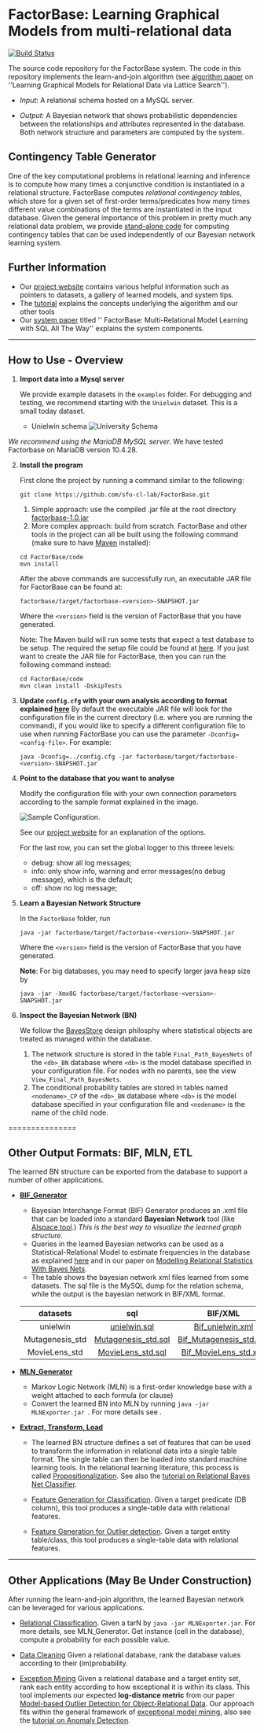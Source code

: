 # FactorBase: Learning Graphical Models from multi-relational data

[![Build Status](https://github.com/sfu-cl-lab/FactorBase/actions/workflows/ci-pipeline.yml/badge.svg)](https://github.com/sfu-cl-lab/FactorBase/actions/workflows/ci-pipeline.yml)

The source code repository for the FactorBase system. 
The code in this repository implements the learn-and-join algorithm (see [algorithm paper](http://www.cs.sfu.ca/~oschulte/pubs.html) on  ''Learning Graphical Models for Relational Data via Lattice Search''). 


+ _Input_: A relational schema hosted on a MySQL server. 

+ _Output_: A Bayesian network that shows probabilistic dependencies between the relationships and attributes represented in the database. Both network structure and parameters are computed by the system.

## Contingency Table Generator

One of the key computational problems in relational learning and inference is to compute how many times a conjunctive condition is instantiated in a relational structure. FactorBase computes _relational contingency tables_, which store for a given set of first-order terms/predicates how many times different value combinations of the terms are instantiated in the input database. Given the general importance of this problem in pretty much any relational data problem, we provide [stand-alone code](https://github.com/sfu-cl-lab/FactorBase/blob/master/documentation/ct-table-generator.md) for computing contingency tables that can be  used independently of our Bayesian network learning system.


## Further Information

+ Our [project website](https://sfu-cl-lab.github.io/FactorBase/) contains various helpful information such as pointers to datasets, a gallery of learned models, and system tips. 
+ The [tutorial](https://oschulte.github.io/srl-tutorial-slides/) explains the concepts underlying the algorithm and our other tools 
+ Our [system paper](http://www.cs.sfu.ca/~oschulte/pubs.html) titled '' FactorBase: Multi-Relational Model Learning with SQL All The Way'' explains the system components.

-------------------------------------

## How to Use - Overview

1. **Import data into a Mysql server**

	We provide example datasets in the `examples` folder. For debugging and testing, we recommend starting with the `Unielwin` dataset. This is a small today dataset. 
	* Unielwin schema ![University Schema](/images/univschema.png)

<i> We recommend using the MariaDB MySQL server. </i> We have tested Factorbase on MariaDB version 10.4.28. 

2. **Install the program** 

	First clone the project by running a command similar to the following:

	```shell
	git clone https://github.com/sfu-cl-lab/FactorBase.git
	```
    1. Simple approach: use the compiled .jar file at the root directory [factorbase-1.0.jar]([[https://github.com/sfu-cl-lab/FactorBase/blob/master/factorbase-1.0.jar](https://github.com/sfu-cl-lab/FactorBase/blob/master/code/factorbase/target/factorbase-1.0-SNAPSHOT.jar)](https://github.com/sfu-cl-lab/FactorBase/blob/master/code/factorbase/target/factorbase-1.0-SNAPSHOT.jar))
    2. More complex approach: build from scratch. 
	FactorBase and other tools in the project can all be built using the following command (make sure to have [Maven](https://maven.apache.org) installed):

	```shell
	cd FactorBase/code
	mvn install
	```


	After the above commands are successfully run, an executable JAR file for FactorBase can be found at:

	```shell
	factorbase/target/factorbase-<version>-SNAPSHOT.jar
	```
	Where the `<version>` field is the version of FactorBase that you have generated.

	Note: The Maven build will run some tests that expect a test database to be setup. The required the setup file could be found at [here](https://github.com/sfu-cl-lab/FactorBase/blob/master/travis-resources/tests-database.sql). If you just want to create the JAR file for FactorBase, then you can run the following command instead:

	```shell
	cd FactorBase/code
	mvn clean install -DskipTests
	```

4.  **Update `config.cfg`  with your own analysis according to format explained [here](https://sfu-cl-lab.github.io/FactorBase/options.html)** By default the executable JAR file will look for the configuration file in the current directory (i.e. where you are running the command), if you would like to specify a different configuration file to use when running FactorBase you can use the parameter `-Dconfig=<config-file>`.  For example:

	```shell
	java -Dconfig=../config.cfg -jar factorbase/target/factorbase-<version>-SNAPSHOT.jar
	```

5. **Point to the database that you want to analyse**

	Modify the configuration file with your own connection parameters according to the sample format explained in the image.
	
	 ![Sample Configuration](/images/configuration.png).

	See our [project website](https://sfu-cl-lab.github.io/FactorBase/options.html) for an explanation of the options.

	For the last row, you can set the global logger to this threee levels:
	- debug: show all log messages;
	- info: only show info, warning and error messages(no debug message), which is the default;
	- off: show no log message;

6. **Learn a Bayesian Network Structure**

	In the `FactorBase` folder, run

	```shell
	java -jar factorbase/target/factorbase-<version>-SNAPSHOT.jar
	```

	Where the `<version>` field is the version of FactorBase that you have generated.

	**Note**: For big databases, you may need to specify larger java heap size by

	```shell
	java -jar -Xmx8G factorbase/target/factorbase-<version>-SNAPSHOT.jar
	```

	

7. **Inspect the Bayesian Network (BN)**

	We follow the [BayesStore](http://dl.acm.org/citation.cfm?id=1453896) design philosphy where statistical objects are treated as managed within the database. 

	1. The network structure is stored in the table `Final_Path_BayesNets` of the `<db>_BN` database where `<db>` is the model database specified in your configuration file. For nodes with no parents, see the view `View_Final_Path_BayesNets`.
	2. The conditional probability tables are stored in tables named `<nodename>_CP` of the `<db>_BN` database where `<db>` is the model database specified in your configuration file and `<nodename>` is the name of the child node.

===============
## Other Output Formats: BIF, MLN, ETL

The learned BN structure can be exported from the database to support a number of other applications.

+ **[BIF_Generator](https://github.com/sfu-cl-lab/BIF_Generator)**
	* Bayesian Interchange Format (BIF) Generator produces an .xml file that can be loaded into a standard **Bayesian Network** tool (like [AIspace tool](http://aispace.org/bayes/).) 
	*This is the *best* way to visualize the learned graph structure.* 
	* Queries in the learned Bayesian networks can be used as a Statistical-Relational Model to estimate frequencies in the database as explained [here](https://www.researchgate.net/publication/2919745_Selectivity_Estimation_using_Probabilistic_Models) and in our paper on [Modelling Relational Statistics With Bayes Nets](http://www.cs.sfu.ca/%7Eoschulte/files/pubs/ilp2012.pdf). 
	* The table shows the bayesian network xml files learned from some datasets. The sql file is the MySQL dump for the relation schema, while the output is the bayesian network in BIF/XML format.

	| datasets      	      | sql                         | BIF/XML                   |
	| :-------------: 	      |:-------------:              |  :-----:                   |
	| unielwin | [unielwin.sql](https://github.com/sfu-cl-lab/FactorBase/tree/master/examples/unielwin/input) | [Bif_unielwin.xml](https://github.com/sfu-cl-lab/FactorBase/tree/master/examples/unielwin/output) | 
	| Mutagenesis_std | [Mutagenesis_std.sql](https://github.com/sfu-cl-lab/FactorBase/tree/master/examples/Mutagenesis_std/input) | [Bif_Mutagenesis_std.xml](https://github.com/sfu-cl-lab/FactorBase/tree/master/examples/Mutagenesis_std/output) |
	| MovieLens_std | [MovieLens_std.sql](https://github.com/sfu-cl-lab/FactorBase/tree/master/examples/MovieLens_std/input) | [Bif_MovieLens_std.xml](https://github.com/sfu-cl-lab/FactorBase/tree/master/examples/MovieLens_std/output) |


+ **[MLN_Generator](https://github.com/sfu-cl-lab/MLN_Generator)**
	* Markov Logic Network (MLN) is a first-order knowledge base with a weight attached to each formula (or clause)
	* Convert the learned BN into MLN by running `java -jar MLNExporter.jar `. For more details see .

+ **[Extract, Transform, Load](https://en.wikipedia.org/wiki/Extract,_transform,_load)**
	* The learned BN structure defines a set of features that can be used to transform the information in relational data into a single table format. The single table can then be loaded into standard machine learning tools. In the relational learning literature, this process is called [Propositionalization](http://link.springer.com/referenceworkentry/10.1007%2F978-0-387-30164-8_680). See also the [tutorial on Relational Bayes Net Classifier](https://oschulte.github.io/srl-tutorial-slides/ch5-rel-bayes-net-classifier.pptx).

	+ [Feature Generation for Classification](https://github.com/sfu-cl-lab/etl-classification). Given a target predicate (DB column), this tool produces a single-table data with relational features. 

	+ [Feature Generation for Outlier detection](https://github.com/sfu-cl-lab/etl-outlier-detection). Given a target entity table/class, this tool produces a single-table data with relational features. 

-------------------------------------------------

## Other Applications (May Be Under Construction) 

After running the learn-and-join algorithm, the learned Bayesian network can be leveraged for various applications. 

+ [Relational Classification](https://github.com/sfu-cl-lab/relational-classification). Given a tarN by
`java -jar MLNExporter.jar`.
For more details, see MLN_Generator. Get instance (cell in the database), compute a probability for each possible value.

+ [Data Cleaning](https://github.com/sfu-cl-lab/data-cleaning) 
Given a relational database, rank the database values according to their (im)probability.

+ [Exception Mining](https://github.com/sfu-cl-lab/exception-mining) 
Given a relational database and a target entity set, rank each entity according to how exceptional it is within its class. This tool implements our expected **log-distance metric** from our paper [Model-based Outlier Detection for Object-Relational Data](http://www.cs.sfu.ca/~oschulte/pubs.html). Our approach fits within the general framework of [exceptional model mining](http://www.cs.uu.nl/groups/ADA/emm/), also see the [tutorial on Anomaly Detection](https://oschulte.github.io/srl-tutorial-slides/ch6-anomaly.pptx).
